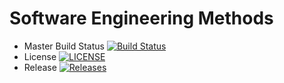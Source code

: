 # Software Engineering Methods

- Master Build Status [![Build Status](https://travis-ci.org/SimonaGeorgieva99/sem.svg?branch=master)](https://travis-ci.org/kevin-chalmers/sem)
- License [![LICENSE](https://img.shields.io/github/license/SimonaGeorgieva99/sem.svg?style=flat-square)](https://github.com/kevin-chalmers/sem/blob/master/LICENSE)
- Release [![Releases](https://img.shields.io/github/release/SimonaGeorgieva99/sem/all.svg?style=flat-square)](https://github.com/kevin-chalmers/sem/releases)